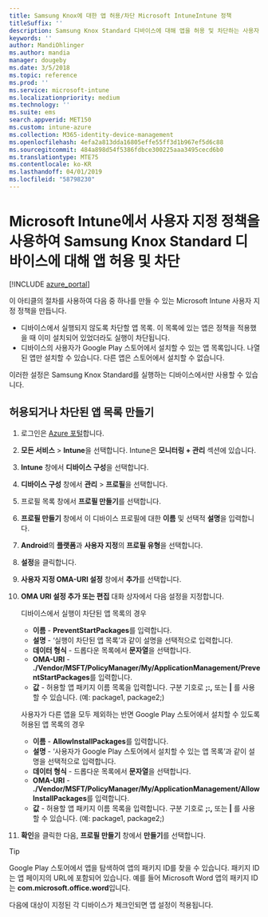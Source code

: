 ```yaml
---
title: Samsung Knox에 대한 앱 허용/차단 Microsoft IntuneIntune 정책
titleSuffix: ''
description: Samsung Knox Standard 디바이스에 대해 앱을 허용 및 차단하는 사용자 지정 프로필을 만듭니다.
keywords: ''
author: MandiOhlinger
ms.author: mandia
manager: dougeby
ms.date: 3/5/2018
ms.topic: reference
ms.prod: ''
ms.service: microsoft-intune
ms.localizationpriority: medium
ms.technology: ''
ms.suite: ems
search.appverid: MET150
ms.custom: intune-azure
ms.collection: M365-identity-device-management
ms.openlocfilehash: 4efa2a813dda16805effe55ff3d1b967ef5d6c88
ms.sourcegitcommit: 484a898d54f5386fdbce300225aaa3495cecd6b0
ms.translationtype: MTE75
ms.contentlocale: ko-KR
ms.lasthandoff: 04/01/2019
ms.locfileid: "58798230"
---
```

# <a name="use-custom-policies-in-microsoft-intune-to-allow-and-block-apps-for-samsung-knox-standard-devices"></a>Microsoft Intune에서 사용자 지정 정책을 사용하여 Samsung Knox Standard 디바이스에 대해 앱 허용 및 차단 

[!INCLUDE [azure_portal](./includes/azure_portal.md)]

이 아티클의 절차를 사용하여 다음 중 하나를 만들 수 있는 Microsoft Intune 사용자 지정 정책을 만듭니다.

- 디바이스에서 실행되지 않도록 차단할 앱 목록. 이 목록에 있는 앱은 정책을 적용했을 때 이미 설치되어 있었더라도 실행이 차단됩니다.
- 디바이스의 사용자가 Google Play 스토어에서 설치할 수 있는 앱 목록입니다. 나열된 앱만 설치할 수 있습니다. 다른 앱은 스토어에서 설치할 수 없습니다.

이러한 설정은 Samsung Knox Standard를 실행하는 디바이스에서만 사용할 수 있습니다.

## <a name="create-an-allowed-or-blocked-app-list"></a>허용되거나 차단된 앱 목록 만들기

1. 로그인은 [Azure 포털](https://portal.azure.com)합니다.
2. **모든 서비스** > **Intune**을 선택합니다. Intune은 **모니터링 + 관리** 섹션에 있습니다.
3. **Intune** 창에서 **디바이스 구성**을 선택합니다.
2. **디바이스 구성** 창에서 **관리** > **프로필**을 선택합니다.
2. 프로필 목록 창에서 **프로필 만들기**를 선택합니다.
3. **프로필 만들기** 창에서 이 디바이스 프로필에 대한 **이름** 및 선택적 **설명**을 입력합니다.
2. **Android**의 **플랫폼**과 **사용자 지정**의 **프로필 유형**을 선택합니다.
3. **설정**을 클릭합니다.
3. **사용자 지정 OMA-URI 설정** 창에서 **추가**를 선택합니다.
4. **OMA URI 설정 추가 또는 편집** 대화 상자에서 다음 설정을 지정합니다.

   디바이스에서 실행이 차단된 앱 목록의 경우

   - **이름** - **PreventStartPackages**를 입력합니다.
   - **설명** - ‘실행이 차단된 앱 목록’과 같이 설명을 선택적으로 입력합니다.
   -    **데이터 형식** - 드롭다운 목록에서 **문자열**을 선택합니다.
   -    **OMA-URI** - **./Vendor/MSFT/PolicyManager/My/ApplicationManagement/PreventStartPackages**를 입력합니다.
   -    **값** - 허용할 앱 패키지 이름 목록을 입력합니다. 구분 기호로 **;:,** 또는 **|** 를 사용할 수 있습니다. (예: package1, package2;)

   사용자가 다른 앱을 모두 제외하는 반면 Google Play 스토어에서 설치할 수 있도록 허용된 앱 목록의 경우
   - **이름** - **AllowInstallPackages**를 입력합니다.
   - **설명** - ‘사용자가 Google Play 스토어에서 설치할 수 있는 앱 목록’과 같이 설명을 선택적으로 입력합니다.
   - **데이터 형식** - 드롭다운 목록에서 **문자열**을 선택합니다.
   - **OMA-URI** - **./Vendor/MSFT/PolicyManager/My/ApplicationManagement/AllowInstallPackages**를 입력합니다.
   - **값** - 허용할 앱 패키지 이름 목록을 입력합니다. 구분 기호로 **;:,** 또는 **|** 를 사용할 수 있습니다. (예: package1, package2;)

4. **확인**을 클릭한 다음, **프로필 만들기** 창에서 **만들기**를 선택합니다.

>[!TIP]
> Google Play 스토어에서 앱을 탐색하여 앱의 패키지 ID를 찾을 수 있습니다. 패키지 ID는 앱 페이지의 URL에 포함되어 있습니다. 예를 들어 Microsoft Word 앱의 패키지 ID는 **com.microsoft.office.word**입니다.

다음에 대상이 지정된 각 디바이스가 체크인되면 앱 설정이 적용됩니다.


<!---## Assign the custom profile--->
